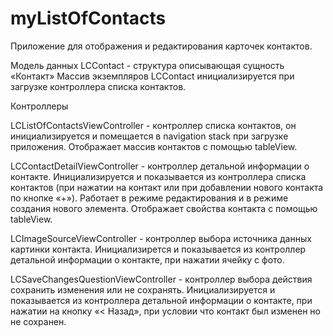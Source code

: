 # myListOfContacts
Приложение для отображения и редактирования карточек контактов.


Модель данных 
LCContact - структура описывающая сущность «Контакт»
Массив экземпляров LCContact инициализируется при загрузке контроллера списка контактов.

Контроллеры

LCListOfContactsViewController - контроллер списка контактов, он инициализируется и помещается в navigation stack при загрузке приложения. Отображает массив контактов с помощью tableView.

LCContactDetailViewController - контроллер детальной информации о контакте. Инициализируется и показывается из контроллера списка контактов (при нажатии на контакт или при добавлении нового контакта по кнопке «+»). Работает в режиме редактирования и в режиме создания нового элемента. Отображает свойства контакта  с помощью tableView.

LCImageSourceViewController - контроллер выбора источника данных картинки контакта. Инициализирется и показывается из контроллер детальной информации о контакте, при нажатии ячейку с фото.

LCSaveChangesQuestionViewController - контроллер выбора действия сохранить изменения или не сохранять. Инициализируется и показывается из контроллера детальной информации о контакте, при нажатии на кнопку «< Назад», при условии что контакт был изменен но не сохранен.

